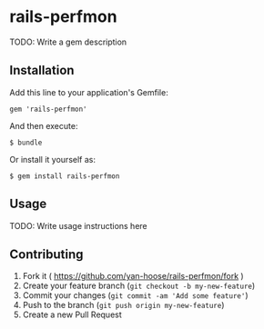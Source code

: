 # rails-perfmon

TODO: Write a gem description

## Installation

Add this line to your application's Gemfile:

    gem 'rails-perfmon'

And then execute:

    $ bundle

Or install it yourself as:

    $ gem install rails-perfmon

## Usage

TODO: Write usage instructions here

## Contributing

1. Fork it ( https://github.com/yan-hoose/rails-perfmon/fork )
2. Create your feature branch (`git checkout -b my-new-feature`)
3. Commit your changes (`git commit -am 'Add some feature'`)
4. Push to the branch (`git push origin my-new-feature`)
5. Create a new Pull Request
